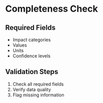 # Completeness Check

## Required Fields
- Impact categories
- Values
- Units
- Confidence levels

## Validation Steps
1. Check all required fields
2. Verify data quality
3. Flag missing information
